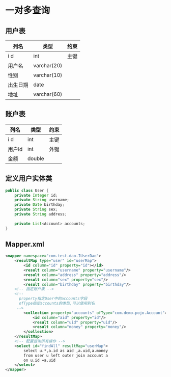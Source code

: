 # 一对多查询
## 用户表
列名|类型|约束
-|-|-
i d|int|主键
用户名|varchar(20)|
性别|varchar(10)|
出生日期|date|
地址|varchar(60)|
## 账户表
列名|类型|约束
-|-|-
i d|int|主键
用户id|int|外键
金额|double|
## 定义用户实体类
```java
public class User {
	private Integer id;
	private String username;
	private Date birthday;
	private String sex;
	private String address;
	
	private List<Account> accounts;
}
```
## Mapper.xml
```xml
<mapper namespace="com.test.dao.IUserDao">
	<resultMap type="user" id="userMap">
		<id column="id" property="id"></id>
		<result column="username" property="username"/>
		<result column="address" property="address"/>
		<result column="sex" property="sex"/>
		<result column="birthday" property="birthday"/>
    <!-- 指定账户表 -->
    <!-- 
      property指定User中的accounts字段
      ofType指定accounts的类型,可以使用别名
     -->
		<collection property="accounts" ofType="com.demo.pojo.Account">
			<id column="aid" property="id"/>
			<result column="uid" property="uid"/>
			<result column="money" property="money"/>
		</collection>
	</resultMap>
	<!-- 配置查询所有操作 -->
	<select id="findAll" resultMap="userMap">
		select u.*,a.id as aid ,a.uid,a.money 
		from user u left outer join account a 
		on u.id =a.uid
	</select>
</mapper>
```
